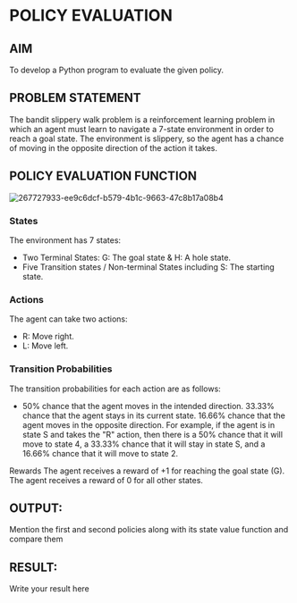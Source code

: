 # POLICY EVALUATION

## AIM
To develop a Python program to evaluate the given policy.

## PROBLEM STATEMENT
The bandit slippery walk problem is a reinforcement learning problem in which an agent must learn to navigate a 7-state environment in order to reach a goal state. The environment is slippery, so the agent has a chance of moving in the opposite direction of the action it takes.

## POLICY EVALUATION FUNCTION
![267727933-ee9c6dcf-b579-4b1c-9663-47c8b17a08b4](https://github.com/Lakshmipriya-P-AI/rl-policy-evaluation/assets/93427923/1d10b711-76f7-4ec9-abb5-7222a6890989)

### States
The environment has 7 states:

  * Two Terminal States: G: The goal state & H: A hole state.
  * Five Transition states / Non-terminal States including S: The starting state.

### Actions
The agent can take two actions:

   * R: Move right.
   * L: Move left.
### Transition Probabilities
The transition probabilities for each action are as follows:

   * 50% chance that the agent moves in the intended direction.
33.33% chance that the agent stays in its current state.
16.66% chance that the agent moves in the opposite direction.
For example, if the agent is in state S and takes the "R" action, then there is a 50% chance that it will move to state 4, a 33.33% chance that it will stay in state S, and a 16.66% chance that it will move to state 2.

Rewards
The agent receives a reward of +1 for reaching the goal state (G). The agent receives a reward of 0 for all other states.




## OUTPUT:
Mention the first and second policies along with its state value function and compare them

## RESULT:

Write your result here
